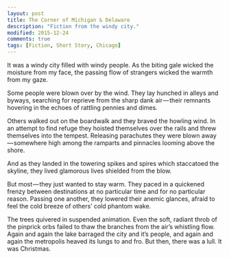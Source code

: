 ```yaml
---
layout: post
title: The Corner of Michigan & Delaware
description: "Fiction from the windy city."
modified: 2015-12-24
comments: true
tags: [Fiction, Short Story, Chicago]
---
```


It was a windy city filled with windy people. As the biting gale wicked the moisture from my face, the passing flow of strangers wicked the warmth from my gaze.

Some people were blown over by the wind. They lay hunched in alleys and byways, searching for reprieve from the sharp dank air — their remnants hovering in the echoes of rattling pennies and dimes.

Others walked out on the boardwalk and they braved the howling wind. In an attempt to find refuge they hoisted themselves over the rails and threw themselves into the tempest. Releasing parachutes they were blown away — somewhere high among the ramparts and pinnacles looming above the shore.

And as they landed in the towering spikes and spires which staccatoed the skyline, they lived glamorous lives shielded from the blow.

But most — they just wanted to stay warm. They paced in a quickened frenzy between destinations at no particular time and for no particular reason. Passing one another, they lowered their anemic glances, afraid to feel the cold breeze of others’ cold phantom wake.

The trees quivered in suspended animation. Even the soft, radiant throb of the pinprick orbs failed to thaw the branches from the air’s whistling flow. Again and again the lake barraged the city and it’s people, and again and again the metropolis heaved its lungs to and fro.
But then, there was a lull. It was Christmas.